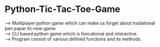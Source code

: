 # Python-Tic-Tac-Toe-Game


--> Multiplayer python game which can make us forget about tradational pen papar tic=toe-game </br>
--> CLI based python game which is funcational and interactive. </br>
--> Program consist of various defined functions and its methods. </br>
